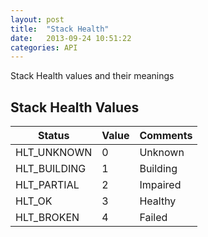 ```yaml
---
layout: post
title:  "Stack Health"
date:   2013-09-24 10:51:22
categories: API
---
```


<p class="lead">Stack Health values and their meanings</p>

## Stack Health Values
<table class="table table-bordered table-striped">
	<thead>
		<tr>
			<th>Status</th>
			<th>Value</th>
			<th>Comments</th>
		</tr>
		<tbody>
			<tr><td>HLT_UNKNOWN</td><td>0</td><td>Unknown</td></tr>
			<tr><td>HLT_BUILDING</td><td>1</td><td>Building</td></tr>
			<tr><td>HLT_PARTIAL</td><td>2</td><td>Impaired</td></tr>
			<tr><td>HLT_OK</td><td>3</td><td>Healthy</td></tr>
			<tr><td>HLT_BROKEN</td><td>4</td><td>Failed</td></tr>
		</tbody>
	</thead>
</table>
